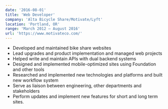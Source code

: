 ```yaml
---
date: '2016-08-01'
title: 'Web Developer'
company: 'Alta Bicycle Share/Motivate/Lyft'
location: 'Portland, OR'
range: 'March 2012 – August 2016'
url: 'https://www.motivateco.com/'
---
```


- Developed and maintained bike share websites
- Lead upgrades and product implementation and managed web projects
- Helped write and maintain APIs with dual backend systems
- Designed and implemented mobile-optimized sites using Foundation and other tools
- Researched and implemented new technologies and platforms and built new workflow system
- Serve as liaison between engineering, other departments and stakeholders
- Perform updates and implement new features for short and long term sites.
